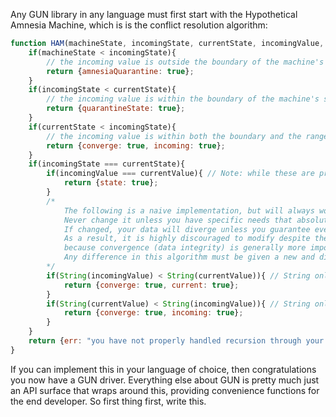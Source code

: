 Any GUN library in any language must first start with the Hypothetical Amnesia Machine, which is is the conflict resolution algorithm:

```javascript
function HAM(machineState, incomingState, currentState, incomingValue, currentValue){
	if(machineState < incomingState){
		// the incoming value is outside the boundary of the machine's state, it must be reprocessed in another state.
		return {amnesiaQuarantine: true};
	}
	if(incomingState < currentState){
		// the incoming value is within the boundary of the machine's state, but not within the range.
		return {quarantineState: true};
	}
	if(currentState < incomingState){
		// the incoming value is within both the boundary and the range of the machine's state.
		return {converge: true, incoming: true};
	}
	if(incomingState === currentState){
		if(incomingValue === currentValue){ // Note: while these are practically the same, the deltas could be technically different
			return {state: true};
		}
		/*
			The following is a naive implementation, but will always work.
			Never change it unless you have specific needs that absolutely require it.
			If changed, your data will diverge unless you guarantee every peer's algorithm has also been changed to be the same.
			As a result, it is highly discouraged to modify despite the fact that it is naive,
			because convergence (data integrity) is generally more important.
			Any difference in this algorithm must be given a new and different name.
		*/
		if(String(incomingValue) < String(currentValue)){ // String only works on primitive values!
			return {converge: true, current: true};
		}
		if(String(currentValue) < String(incomingValue)){ // String only works on primitive values!
			return {converge: true, incoming: true};
		}
	}
	return {err: "you have not properly handled recursion through your data or filtered it as JSON"};
}
```
If you can implement this in your language of choice, then congratulations you now have a GUN driver. Everything else about GUN is pretty much just an API surface that wraps around this, providing convenience functions for the end developer. So first thing first, write this.